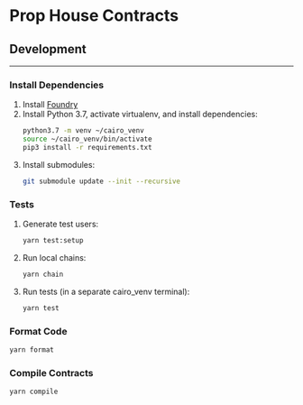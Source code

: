 # Prop House Contracts

## Development
---

### Install Dependencies

1. Install [Foundry](https://github.com/foundry-rs/foundry)
2. Install Python 3.7, activate virtualenv, and install dependencies:
    ```sh
    python3.7 -m venv ~/cairo_venv
    source ~/cairo_venv/bin/activate
    pip3 install -r requirements.txt
    ```
3. Install submodules:
    ```sh
    git submodule update --init --recursive
    ```

### Tests

1. Generate test users:
    ```sh
    yarn test:setup
    ```
2. Run local chains:
    ```sh
    yarn chain
    ```
3. Run tests (in a separate cairo_venv terminal):
    ```sh
    yarn test
    ```

### Format Code

```sh
yarn format
```

### Compile Contracts

```sh
yarn compile
```
